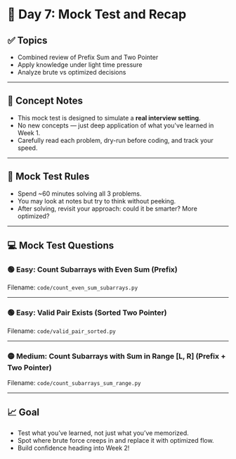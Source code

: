 # 📘 Day 7: Mock Test and Recap

## ✅ Topics
- Combined review of Prefix Sum and Two Pointer
- Apply knowledge under light time pressure
- Analyze brute vs optimized decisions

---

## 🧠 Concept Notes

- This mock test is designed to simulate a **real interview setting**.
- No new concepts — just deep application of what you've learned in Week 1.
- Carefully read each problem, dry-run before coding, and track your speed.

---

## 🧪 Mock Test Rules

- Spend ~60 minutes solving all 3 problems.
- You may look at notes but try to think without peeking.
- After solving, revisit your approach: could it be smarter? More optimized?

---

## 💻 Mock Test Questions

### 🟢 Easy: Count Subarrays with Even Sum (Prefix)
Filename: `code/count_even_sum_subarrays.py`

---

### 🟢 Easy: Valid Pair Exists (Sorted Two Pointer)
Filename: `code/valid_pair_sorted.py`

---

### 🟡 Medium: Count Subarrays with Sum in Range [L, R] (Prefix + Two Pointer)
Filename: `code/count_subarrays_sum_range.py`

---

## 📈 Goal
- Test what you’ve learned, not just what you’ve memorized.
- Spot where brute force creeps in and replace it with optimized flow.
- Build confidence heading into Week 2!
